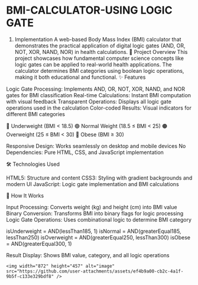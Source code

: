 # BMI-CALCULATOR-USING LOGIC GATE

1) Implementation
A web-based Body Mass Index (BMI) calculator that demonstrates the practical application of digital logic gates (AND, OR, NOT, XOR, NAND, NOR) in health calculations.
🎯 Project Overview
This project showcases how fundamental computer science concepts like logic gates can be applied to real-world health applications. The calculator determines BMI categories using boolean logic operations, making it both educational and functional.
✨ Features

Logic Gate Processing: Implements AND, OR, NOT, XOR, NAND, and NOR gates for BMI classification
Real-time Calculations: Instant BMI computation with visual feedback
Transparent Operations: Displays all logic gate operations used in the calculation
Color-coded Results: Visual indicators for different BMI categories

🔵 Underweight (BMI < 18.5)
🟢 Normal Weight (18.5 ≤ BMI < 25)
🟠 Overweight (25 ≤ BMI < 30)
🔴 Obese (BMI ≥ 30)


Responsive Design: Works seamlessly on desktop and mobile devices
No Dependencies: Pure HTML, CSS, and JavaScript implementation

🛠️ Technologies Used

HTML5: Structure and content
CSS3: Styling with gradient backgrounds and modern UI
JavaScript: Logic gate implementation and BMI calculations

🔧 How It Works

Input Processing: Converts weight (kg) and height (cm) into BMI value
Binary Conversion: Transforms BMI into binary flags for logic processing
Logic Gate Operations: Uses combinational logic to determine BMI category

   isUnderweight = AND(lessThan185, 1)
   isNormal = AND(greaterEqual185, lessThan250)
   isOverweight = AND(greaterEqual250, lessThan300)
   isObese = AND(greaterEqual300, 1)

Result Display: Shows BMI value, category, and all logic operations  

    <img width="872" height="457" alt="image" src="https://github.com/user-attachments/assets/ef4b9a00-cb2c-4a1f-9b5f-c133e329bdf8" />



    
